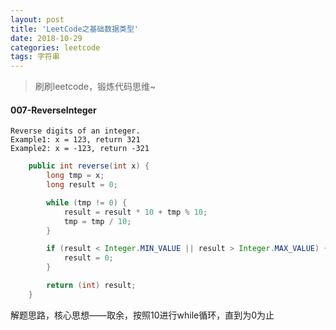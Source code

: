```yaml
---
layout: post 
title: 'LeetCode之基础数据类型'
date: 2018-10-29
categories: leetcode
tags: 字符串
---
```


> 刷刷leetcode，锻炼代码思维~

#### 007-ReverseInteger

```
Reverse digits of an integer.
Example1: x = 123, return 321
Example2: x = -123, return -321
```

```java
    public int reverse(int x) {
        long tmp = x;
        long result = 0;

        while (tmp != 0) {
            result = result * 10 + tmp % 10;
            tmp = tmp / 10;
        }

        if (result < Integer.MIN_VALUE || result > Integer.MAX_VALUE) {
            result = 0;
        }

        return (int) result;
    }
```

解题思路，核心思想——取余，按照10进行while循环，直到为0为止